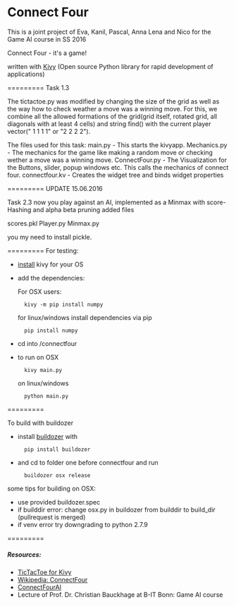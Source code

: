 Connect Four
=========

This is a joint project of Eva, Kanil, Pascal, Anna Lena and Nico for the Game AI course in SS 2016

Connect Four - it's a game! 

written with [Kivy](http://kivy.org "Kivy") (Open source Python library for rapid development of applications)

=========
Task 1.3

The tictactoe.py was modified by changing the size of the grid as well as the way how to check weather a move was a winning move. For this, we combine all the allowed formations of the grid(grid itself, rotated grid, all diagonals with at least 4 cells) and string find() with the current player vector(" 1 1 1 1" or "2 2 2 2").

The files used for this task:
main.py - This starts the kivyapp.
Mechanics.py - The mechanics for the game like making a random move or checking wether a move was a winning move.
ConnectFour.py - The Visualization for the Buttons, slider, popup windows etc. This calls the mechanics of connect four.
connectfour.kv - Creates the widget tree and binds widget properties


=========
UPDATE 15.06.2016

Task 2.3
now you play against an AI, implemented as a Minmax with score-Hashing and alpha beta pruning
added files

scores.pkl
Player.py
Minmax.py

you my need to install pickle.

=========
For testing: 

* [install](https://kivy.org/#download) kivy for your OS

* add the dependencies:
	
	For OSX users:

		kivy -m pip install numpy

	for linux/windows install dependencies via pip
	
		pip install numpy


* cd into /connectfour 

* to run on OSX

		kivy main.py

	on linux/windows

		python main.py

=========

To build with buildozer

* install [buildozer](https://github.com/kivy/buildozer) with

		pip install buildozer

* and cd to folder one before connectfour and run
	
		buildozer osx release

some tips for building on OSX: 

* use provided buildozer.spec
* if builddir error: change osx.py in buildozer from builddir to build_dir (pullrequest is merged)
* if venv error try downgrading to python 2.7.9 

=========

##### Resources:
* [TicTacToe for Kivy](https://github.com/kgantsov/tictactoe)
* [Wikipedia: ConnectFour](https://en.wikipedia.org/wiki/Connect_Four)
* [ConnectFourAI](http://roadtolarissa.com/connect-4-ai-how-it-works/)
* Lecture of Prof. Dr. Christian Bauckhage at B-IT Bonn: Game AI course